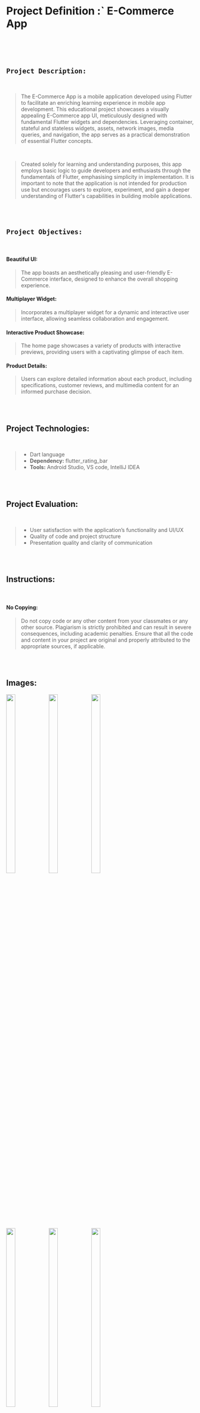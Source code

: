# Project Definition :`   E-Commerce App

<br><br><br>

## `Project Description:`

<br>

<p> 

> The E-Commerce App is a mobile application developed using Flutter to facilitate an enriching learning experience in mobile app development. This educational project showcases a visually appealing E-Commerce app UI, meticulously designed with fundamental Flutter widgets and dependencies. Leveraging container, stateful and stateless widgets, assets, network images, media queries, and navigation, the app serves as a practical demonstration of essential Flutter concepts.

</p>

<br>

<p>  

> Created solely for learning and understanding purposes, this app employs basic logic to guide developers and enthusiasts through the fundamentals of Flutter, emphasising simplicity in implementation. It is important to note that the application is not intended for production use but encourages users to explore, experiment, and gain a deeper understanding of Flutter's capabilities in building mobile applications.

</p>

<br><br>
## `Project Objectives:`

<br>

#### Beautiful UI:

> The app boasts an aesthetically pleasing and user-friendly E-Commerce interface, designed to enhance the overall shopping experience.


#### Multiplayer Widget:

> Incorporates a multiplayer widget for a dynamic and interactive user interface, allowing seamless collaboration and engagement.


#### Interactive Product Showcase:

> The home page showcases a variety of products with interactive previews, providing users with a captivating glimpse of each item.


#### Product Details:

> Users can explore detailed information about each product, including specifications, customer reviews, and multimedia content for an informed purchase decision.



<br><br>

## Project Technologies:

<br>

> * Dart language
> * **Dependency:** flutter_rating_bar
> * **Tools:** Android Studio, VS code, IntelliJ IDEA


<br><br>

## Project Evaluation:

<br>

> * User satisfaction with the application’s functionality and UI/UX
> * Quality of code and project structure
> * Presentation quality and clarity of communication

<br><br>

## Instructions:

<br>

#### No Copying:

>  Do not copy code or any other content from your classmates or any other source. Plagiarism is strictly prohibited and can result in severe consequences, including academic penalties. Ensure that all the code and content in your project are original and properly attributed
to the appropriate sources, if applicable.


<br><br>

## Images:

<p>
  <img align = "left"  src = "https://github.com/Dudharejiya-Kartik/Practical-Exam/assets/137186473/ff8177ff-0293-4ee1-9da6-d63feea52047" width=22% height=35% >
   <img align = "left" src = "https://github.com/Dudharejiya-Kartik/Practical-Exam/assets/137186473/01b3cb48-67e5-441a-9638-22fae12aea3a" width=22% height=35% >
     <img  src = "https://github.com/Dudharejiya-Kartik/Practical-Exam/assets/137186473/26e0a539-596f-4649-934a-c08416c3198f" width=22% height=35% >
  
</p>
<br>
<br>
<p>
  <img align = "left"  src = "https://github.com/Dudharejiya-Kartik/Practical-Exam/assets/137186473/4b59b580-6860-4d70-bea2-85a2f257851a" width=22% height=35% >
   <img align = "left"  src = "https://github.com/Dudharejiya-Kartik/Practical-Exam/assets/137186473/3eb0e848-7439-4d19-ba65-1f5ecb9e464f" width=22% height=35% >
  <img  src = "https://github.com/Dudharejiya-Kartik/Practical-Exam/assets/137186473/6339ac21-421a-4ced-a1e2-b9d5fd68ae84" width=22% height=35% >
  
</p>

<br><br>

<p>
   <img align = "left"  src = "https://github.com/Dudharejiya-Kartik/Practical-Exam/assets/137186473/9da20f71-6355-4c17-86a9-1c48743d6686" width=22% height=35% >
   <img align = "left"  src = "https://github.com/Dudharejiya-Kartik/Practical-Exam/assets/137186473/2c3f66ed-657f-459b-b3e9-b94789375ee0" width=22% height=35% >
    <img  src = "https://github.com/Dudharejiya-Kartik/Practical-Exam/assets/137186473/ffb49c88-ef40-457d-b766-7cf334b0366c" width=22% height=35% >
  
</p>

## Video: 


https://github.com/Dudharejiya-Kartik/Practical-Exam/assets/137186473/67472ad3-b835-4693-9d5d-62193b705e73






